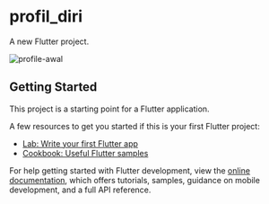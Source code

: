 # profil_diri

A new Flutter project.

![profile-awal](https://github.com/user-attachments/assets/4ddd9edf-d1c2-4e52-bf26-ae1f944663d7)

## Getting Started

This project is a starting point for a Flutter application.

A few resources to get you started if this is your first Flutter project:

- [Lab: Write your first Flutter app](https://docs.flutter.dev/get-started/codelab)
- [Cookbook: Useful Flutter samples](https://docs.flutter.dev/cookbook)

For help getting started with Flutter development, view the
[online documentation](https://docs.flutter.dev/), which offers tutorials,
samples, guidance on mobile development, and a full API reference.
